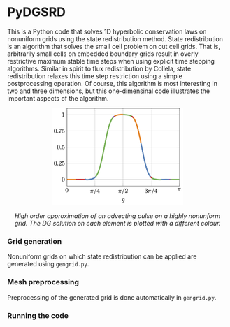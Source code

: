 


# PyDGSRD
This is a Python code that solves 1D hyperbolic conservation laws on nonuniform grids using the state redistribution method.  State redistribution is an algorithm that solves the small cell problem on cut cell grids.  That is, arbitrarily small cells on embedded boundary grids result in overly restrictive maximum stable time steps when using explicit time stepping algorithms. Similar in spirit to flux redistribution by Collela, state redistribution relaxes this time step restriction using a simple postprocessing operation.  Of course, this algorithm is most interesting in two and three dimensions, but this one-dimensinal code illustrates the important aspects of the algorithm.

<p align="center">
  <img src="https://github.com/andrewgiuliani/PyDGSRD/blob/main/srd.png" alt="SRD" width="300" >
</p>
<p align="center"> <i>High order approximation of an advecting pulse on a highly nonunform grid.  The DG solution on each element is plotted with a different colour.</i> <p align="center">



### Grid generation
Nonuniform grids on which state redistribution can be applied are generated using `gengrid.py`.

### Mesh preprocessing
Preprocessing of the generated grid is done automatically in `gengrid.py`.

### Running the code
